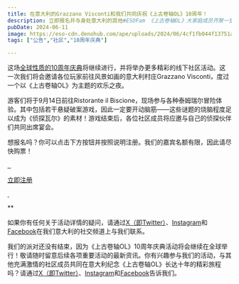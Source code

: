 ```yaml
---
title: 在意大利的Grazzano Visconti和我们共同庆祝《上古卷轴OL》10周年！
description: 立即报名并与身处意大利的其他#ESOFam 《上古卷轴OL》大家庭成员齐聚一堂，共同度过一个神秘而欢乐的美妙夜晚！
pubDate: 2024-06-11
image: https://eso-cdn.denohub.com/ape/uploads/2024/06/4cf1fb044f13751a24eef4aaaccc6d0e.jpg
tags: ["公告","社区","10周年庆典"]

---
```


这场[全球性质的10周年庆典](https://www.elderscrollsonline.com/cn/anniversary)将继续进行，并将举办更多精彩的线下社区活动。这一次我们将会邀请各位玩家前往风景如画的意大利村庄Grazzano
Visconti，度过一个以《上古卷轴OL》为主题的欢乐之夜。

游客们将于9月14日前往Ristorante il
Biscione，现场参与各种泰姆瑞尔冒险体验。其中包括若干悬疑破案游戏，因此一定要开动脑筋——这些谜题的烧脑程度足以成为《侦探瓦尔》的素材！游戏结束后，各位社区成员将应邀与自己的侦探伙伴们共同出席宴会。

想报名吗？你可以点击下方按钮并按照说明注册。我们的嘉宾名额有限，因此请尽快购票！

[![]() ![]() ![]()](https://forms.office.com/r/FXksr5Nanf)

[立即注册](https://forms.office.com/r/FXksr5Nanf)

[![]() ![]()](https://forms.office.com/r/FXksr5Nanf)

**

如果你有任何关于活动详情的疑问，请通过[X（即Twitter）](https://twitter.com/bethesda_it)、[Instagram](http://www.instagram.com/bethesda_it)和[Facebook](https://www.facebook.com/elderscrollsonline.it)在我们意大利的社交频道上与我们联系。

我们的派对还没有结束，因为《上古卷轴OL》10周年庆典活动将会继续在全球举行！敬请随时留意后续各项重要活动的最新资讯。你有兴趣参与我们的活动，与其他充满激情的社区成员共同在意大利纪念《上古卷轴OL》长达十年的精彩旅程吗？请通过[X（即Twitter）](https://twitter.com/TESOnline)、[Instagram](https://www.instagram.com/elderscrollsonline/)和[Facebook](https://www.facebook.com/elderscrollsonline)告诉我们。
